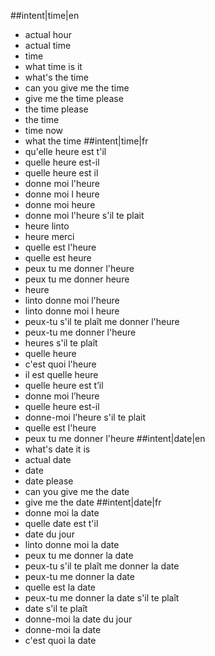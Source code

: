 ##intent|time|en
- actual hour
- actual time
- time
- what time is it
- what's the time
- can you give me the time
- give me the time please
- the time please
- the time
- time now
- what the time
##intent|time|fr
- qu'elle heure est t'il
- quelle heure est-il
- quelle heure est il
- donne moi l'heure
- donne moi l heure
- donne moi heure
- donne moi l'heure s'il te plait
- heure linto
- heure merci
- quelle est l'heure
- quelle est heure
- peux tu me donner l'heure
- peux tu me donner heure
- heure
- linto donne moi l'heure
- linto donne moi l heure
- peux-tu s'il te plaît me donner l'heure
- peux-tu me donner l'heure
- heures s'il te plaît
- quelle heure
- c'est quoi l'heure
- il est quelle heure
- quelle heure est t’il
- donne moi l’heure
- quelle heure est-il
- donne-moi l'heure s'il te plait
- quelle est l'heure
- peux tu me donner l'heure
##intent|date|en
- what's date it is
- actual date
- date
- date please
- can you give me the date
- give me the date
##intent|date|fr
- donne moi la date
- quelle date est t'il
- date du jour
- linto donne moi la date
- peux tu me donner la date
- peux-tu s'il te plaît me donner la date
- peux-tu me donner la date
- quelle est la date
- peux-tu me donner la date s'il te plaît
- date s'il te plaît
- donne-moi la date du jour
- donne-moi la date
- c'est quoi la date